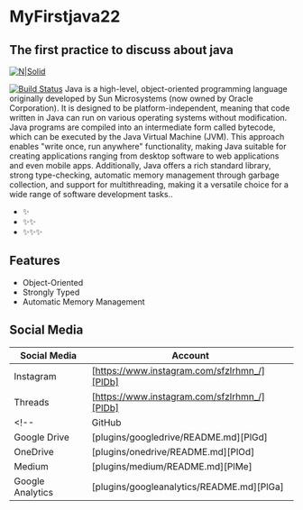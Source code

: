 # MyFirstjava22
## The first practice to discuss about java

[![N|Solid](https://cldup.com/dTxpPi9lDf.thumb.png)](https://nodesource.com/products/nsolid)

[![Build Status](https://travis-ci.org/joemccann/dillinger.svg?branch=master)](https://www.instagram.com/sfzlrhmn_/)
Java is a high-level, object-oriented programming language originally developed by Sun Microsystems (now owned by Oracle Corporation). It is designed to be platform-independent, meaning that code written in Java can run on various operating systems without modification. Java programs are compiled into an intermediate form called bytecode, which can be executed by the Java Virtual Machine (JVM). This approach enables "write once, run anywhere" functionality, making Java suitable for creating applications ranging from desktop software to web applications and even mobile apps. Additionally, Java offers a rich standard library, strong type-checking, automatic memory management through garbage collection, and support for multithreading, making it a versatile choice for a wide range of software development tasks..

-   ✨
-  ✨✨
- ✨✨✨

## Features

- Object-Oriented
- Strongly Typed
- Automatic Memory Management

## Social Media 

| Social Media | Account |
| ------ | ------ |
| Instagram | [https://www.instagram.com/sfzlrhmn_/][PlDb] |
| Threads | [https://www.instagram.com/sfzlrhmn_/][PlDb] |
<!-- | GitHub | [plugins/github/README.md][PlGh] |
| Google Drive | [plugins/googledrive/README.md][PlGd] |
| OneDrive | [plugins/onedrive/README.md][PlOd] |
| Medium | [plugins/medium/README.md][PlMe] |
| Google Analytics | [plugins/googleanalytics/README.md][PlGa] | -->
